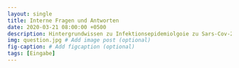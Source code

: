 ```yaml
---
layout: single
title: Interne Fragen und Antworten 
date: 2020-03-21 08:00:00 +0500
description: Hintergrundwissen zu Infektionsepidemiolgoie zu Sars-Cov-2 # Add post description (optional)
img: question.jpg # Add image post (optional)
fig-caption: # Add figcaption (optional)
tags: [Eingabe]
---
```


